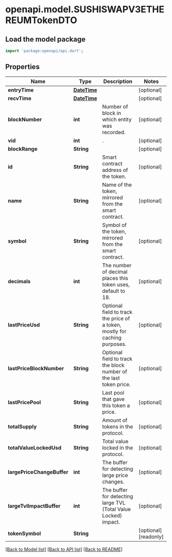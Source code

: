 # openapi.model.SUSHISWAPV3ETHEREUMTokenDTO

## Load the model package
```dart
import 'package:openapi/api.dart';
```

## Properties
Name | Type | Description | Notes
------------ | ------------- | ------------- | -------------
**entryTime** | [**DateTime**](DateTime.md) |  | [optional] 
**recvTime** | [**DateTime**](DateTime.md) |  | [optional] 
**blockNumber** | **int** | Number of block in which entity was recorded. | [optional] 
**vid** | **int** | . | [optional] 
**blockRange** | **String** |  | [optional] 
**id** | **String** | Smart contract address of the token. | [optional] 
**name** | **String** | Name of the token, mirrored from the smart contract. | [optional] 
**symbol** | **String** | Symbol of the token, mirrored from the smart contract. | [optional] 
**decimals** | **int** | The number of decimal places this token uses, default to 18. | [optional] 
**lastPriceUsd** | **String** | Optional field to track the price of a token, mostly for caching purposes. | [optional] 
**lastPriceBlockNumber** | **String** | Optional field to track the block number of the last token price. | [optional] 
**lastPricePool** | **String** | Last pool that gave this token a price. | [optional] 
**totalSupply** | **String** | Amount of tokens in the protocol. | [optional] 
**totalValueLockedUsd** | **String** | Total value locked in the protocol. | [optional] 
**largePriceChangeBuffer** | **int** | The buffer for detecting large price changes. | [optional] 
**largeTvlImpactBuffer** | **int** | The buffer for detecting large TVL (Total Value Locked) impact. | [optional] 
**tokenSymbol** | **String** |  | [optional] [readonly] 

[[Back to Model list]](../README.md#documentation-for-models) [[Back to API list]](../README.md#documentation-for-api-endpoints) [[Back to README]](../README.md)


